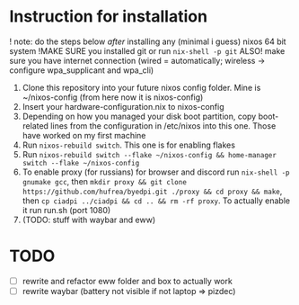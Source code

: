 # Instruction for installation
! note: do the steps below *after* installing any (minimal i guess) nixos 64 bit system 
!MAKE SURE you installed git or run ` nix-shell -p git ` 
ALSO! make sure you have internet connection (wired = automatically; wireless -> configure wpa_supplicant and wpa_cli)
1. Clone this repository into your future nixos config folder. Mine is ~/nixos-config (from here now it is nixos-config)
2. Insert your hardware-configuration.nix to nixos-config
3. Depending on how you managed your disk boot partition, copy boot-related lines from the configuration in /etc/nixos into this one. Those have worked on my first machine
4. Run ` nixos-rebuild switch `. This one is for enabling flakes
5. Run ` nixos-rebuild switch --flake ~/nixos-config && home-manager switch --flake ~/nixos-config ` 
6. To enable proxy (for russians) for browser and discord run ` nix-shell -p gnumake gcc `, then ` mkdir proxy && git clone https://github.com/hufrea/byedpi.git ./proxy && cd proxy && make `, then ` cp ciadpi ../ciadpi && cd .. && rm -rf proxy `. To actually enable it run run.sh (port 1080)
7. (TODO: stuff with waybar and eww)


# TODO
- [ ] rewrite and refactor eww folder and box to actually work
- [ ] rewrite waybar (battery not visible if not laptop => pizdec)
